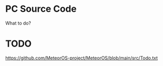 # PC Source Code

What to do? 

# TODO
https://github.com/MeteorOS-project/MeteorOS/blob/main/src/Todo.txt

